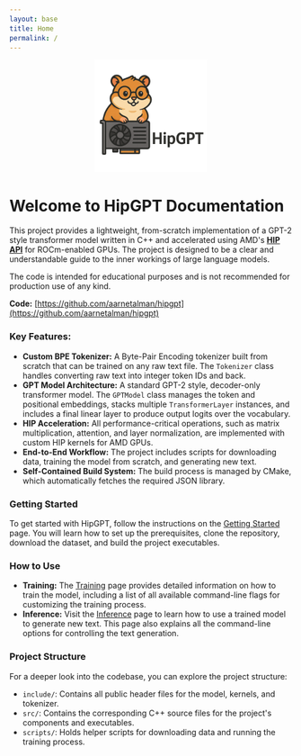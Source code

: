 ```yaml
---
layout: base
title: Home
permalink: /
---
```


<p align="center">
  <img src="/assets/images/hip-hamster.png" alt="HipGPT Logo" width="200"/>
</p>

# Welcome to HipGPT Documentation

This project provides a lightweight, from-scratch implementation of a GPT-2 style transformer model written in C++ and accelerated using AMD's **[HIP API](https://rocm.docs.amd.com/projects/HIP/en/latest/)** for ROCm-enabled GPUs. The project is designed to be a clear and understandable guide to the inner workings of large language models.

The code is intended for educational purposes and is not recommended for production use of any kind. 

**Code:** [https://github.com/aarnetalman/hipgpt](https://github.com/aarnetalman/hipgpt)

### Key Features:

  * **Custom BPE Tokenizer:** A Byte-Pair Encoding tokenizer built from scratch that can be trained on any raw text file. The `Tokenizer` class handles converting raw text into integer token IDs and back.
  * **GPT Model Architecture:** A standard GPT-2 style, decoder-only transformer model. The `GPTModel` class manages the token and positional embeddings, stacks multiple `TransformerLayer` instances, and includes a final linear layer to produce output logits over the vocabulary.
  * **HIP Acceleration:** All performance-critical operations, such as matrix multiplication, attention, and layer normalization, are implemented with custom HIP kernels for AMD GPUs.
  * **End-to-End Workflow:** The project includes scripts for downloading data, training the model from scratch, and generating new text.
  * **Self-Contained Build System:** The build process is managed by CMake, which automatically fetches the required JSON library.

### Getting Started

To get started with HipGPT, follow the instructions on the [Getting Started](/getting-started/) page. You will learn how to set up the prerequisites, clone the repository, download the dataset, and build the project executables.

### How to Use

  * **Training:** The [Training](/training/) page provides detailed information on how to train the model, including a list of all available command-line flags for customizing the training process.
  * **Inference:** Visit the [Inference](/inference/) page to learn how to use a trained model to generate new text. This page also explains all the command-line options for controlling the text generation.

### Project Structure

For a deeper look into the codebase, you can explore the project structure:

  * `include/`: Contains all public header files for the model, kernels, and tokenizer.
  * `src/`: Contains the corresponding C++ source files for the project's components and executables.
  * `scripts/`: Holds helper scripts for downloading data and running the training process.